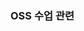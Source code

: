 ### OSS 수업 관련

<!--
**alex22054/alex22054** is a ✨ _special_ ✨ repository because its `README.md` (this file) appears on your GitHub profile.

Here are some ideas to get you started:

-Java programming
-C programming

- 🔭 I’m currently working on ...
- 🌱 I’m currently learning ...
- 👯 I’m looking to collaborate on ...
- 🤔 I’m looking for help with ...
- 💬 Ask me about ...
- 📫 How to reach me: ...
- 😄 Pronouns: ...
- ⚡ Fun fact: ...
-->
